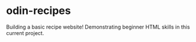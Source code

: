 # odin-recipes
Building a basic recipe website!
Demonstrating beginner HTML skills in this current project.